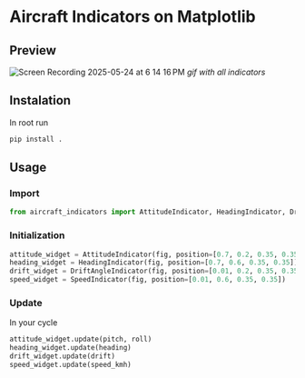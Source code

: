 # Aircraft Indicators on Matplotlib

## Preview
![Screen Recording 2025-05-24 at 6 14 16 PM](https://github.com/user-attachments/assets/c0dd9007-74d5-4c2a-b3cd-f572f3ef3c3a)
*gif with all indicators*

## Instalation
In root run
``` bash
pip install .
```
## Usage
### Import
``` python
from aircraft_indicators import AttitudeIndicator, HeadingIndicator, DriftAngleIndicator, SpeedIndicator
```

### Initialization
``` python
attitude_widget = AttitudeIndicator(fig, position=[0.7, 0.2, 0.35, 0.35])
heading_widget = HeadingIndicator(fig, position=[0.7, 0.6, 0.35, 0.35])
drift_widget = DriftAngleIndicator(fig, position=[0.01, 0.2, 0.35, 0.35])
speed_widget = SpeedIndicator(fig, position=[0.01, 0.6, 0.35, 0.35])
```

### Update
In your cycle
``` python
attitude_widget.update(pitch, roll)
heading_widget.update(heading)
drift_widget.update(drift)
speed_widget.update(speed_kmh)
```
